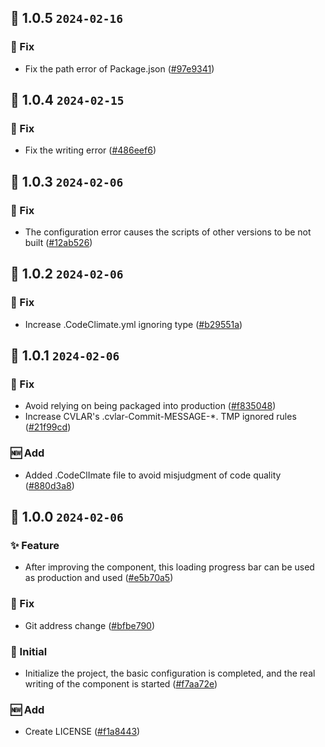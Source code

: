 ## 🎉 1.0.5 `2024-02-16`
### 🐛 Fix
- Fix the path error of Package.json ([#97e9341](https://github.com/kwooshung/files/commit/97e934155ca5c58c8a54897885dd33705f607f23))

## 🎉 1.0.4 `2024-02-15`
### 🐛 Fix
- Fix the writing error ([#486eef6](https://github.com/kwooshung/files/commit/486eef6e5c4001a2b162cb6dbd9166a2c47b91cb))

## 🎉 1.0.3 `2024-02-06`
### 🐛 Fix
- The configuration error causes the scripts of other versions to be not built ([#12ab526](https://github.com/kwooshung/files/commit/12ab526cb42551656f6fe74b1943097e6da692f4))

## 🎉 1.0.2 `2024-02-06`
### 🐛 Fix
- Increase .CodeClimate.yml ignoring type ([#b29551a](https://github.com/kwooshung/files/commit/b29551af41dff9b80e71dfa2340956a936285cc5))

## 🎉 1.0.1 `2024-02-06`
### 🐛 Fix
- Avoid relying on being packaged into production ([#f835048](https://github.com/kwooshung/files/commit/f835048f01d97bd61af4f9c2dbed503be15f0f7e))
- Increase CVLAR's .cvlar-Commit-MESSAGE-*. TMP ignored rules ([#21f99cd](https://github.com/kwooshung/files/commit/21f99cd742a1c747421f3105b9f28759db848ce9))
### 🆕 Add
- Added .CodeClImate file to avoid misjudgment of code quality ([#880d3a8](https://github.com/kwooshung/files/commit/880d3a813d12d0d0a0792f717319db1f808f4997))

## 🎉 1.0.0 `2024-02-06`
### ✨ Feature
- After improving the component, this loading progress bar can be used as production and used ([#e5b70a5](https://github.com/kwooshung/files/commit/e5b70a5bb4c61964628829dc86628bebe0c00dc5))
### 🐛 Fix
- Git address change ([#bfbe790](https://github.com/kwooshung/files/commit/bfbe790f772046e63360912c290c819504c353dd))
### 🍻 Initial
- Initialize the project, the basic configuration is completed, and the real writing of the component is started ([#f7aa72e](https://github.com/kwooshung/files/commit/f7aa72ec18fa74956a55b81367d00f16034fe3f9))
### 🆕 Add
- Create LICENSE ([#f1a8443](https://github.com/kwooshung/files/commit/f1a844357c7101f3ab82716d16610c55e58b0ae1))